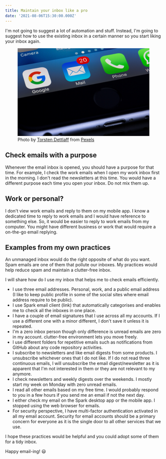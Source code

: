 ```yaml
---
title: Maintain your inbox like a pro
date: '2021-08-06T15:30:00.000Z'
---
```


I'm not going to suggest a lot of automation and stuff. Instead, I'm going to suggest how to use the existing inbox in a certain manner so you start liking your inbox again.

<figure class="image">
  <img src="./../../assets/6-maintain-your-inbox-like-a-pro/phone-with-email-app.jpg" alt="Image of phone with Email app icon">
  <figcaption>Photo by <a href="https://www.pexels.com/@tdcat?utm_content=attributionCopyText&utm_medium=referral&utm_source=pexels">Torsten Dettlaff</a> from <a href="https://www.pexels.com/photo/black-and-gray-digital-device-193003/?utm_content=attributionCopyText&utm_medium=referral&utm_source=pexels">Pexels</a></figcaption>
</figure>

## Check emails with a purpose

Whenever the email inbox is opened, you should have a purpose for that time. For example, I check the work emails when I open my work inbox first in the morning. I don't read the newsletters at this time. You would have a different purpose each time you open your inbox. Do not mix them up.

## Work or personal?

I don't view work emails and reply to them on my mobile app. I know a dedicated time to reply to work emails and I would have reference to something else. So, it would be easier to reply to work emails from my computer. You might have different business or work that would require a on-the-go email replying.

## Examples from my own practices

An unmanaged inbox would do the right opposite of what do you want. Spam emails are one of them that pollute our inboxes. My practices would help reduce spam and maintain a clutter-free inbox.

I will share how do I use my inbox that helps me to check emails efficiently.

- I use three email addresses. Personal, work, and a public email address (I like to keep public profile in some of the social sites where email address require to be public).
- I use Spark email client (link) that automatically categorises and enables me to check all the inboxes in one place.
- I have a couple of email signatures that I use across all my accounts. If I use a different one with a minor different, I don't save it unless it is repeated.
- I'm a zero inbox person though only difference is unread emails are zero in my account. clutter-free environment lets you move freely.
- I use different folders for repetitive emails such as notifications from GitHub about any code repository activities.
- I subscribe to newsletters and like email digests from some products. I unsubscribe whichever ones that I do not like. If I do not read three continuous emails, I will unsubscribe the email digest/newsletter as it is apparent that I'm not interested in them or they are not relevant to my anymore.
- I check newsletters and weekly digests over the weekends. I mostly start my week on Monday with zero unread emails.
- I read all other emails based on my free time. I would probably respond to you in a few hours if you send me an email if not the next day.
- I either check my email on the Spark desktop app or the mobile app. I stopped using the web browser for emails.
- For security perspective, I have multi-factor authentication activated in all my email account. Security for email accounts should be a primary concern for everyone as it is the single door to all other services that we use.

I hope these practices would be helpful and you could adopt some of them for a tidy inbox.

Happy email-ing! 😃
